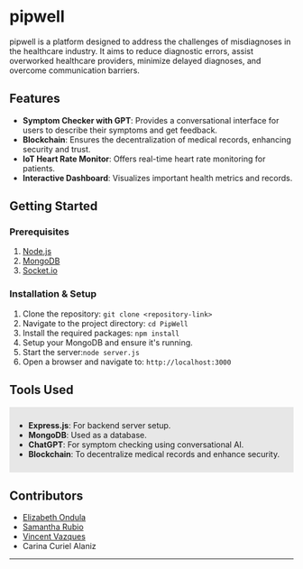 # pipwell

pipwell is a platform designed to address the challenges of misdiagnoses in the healthcare industry. It aims to reduce diagnostic errors, assist overworked healthcare providers, minimize delayed diagnoses, and overcome communication barriers.

## Features
- **Symptom Checker with GPT**: Provides a conversational interface for users to describe their symptoms and get feedback.
- **Blockchain**: Ensures the decentralization of medical records, enhancing security and trust.
- **IoT Heart Rate Monitor**: Offers real-time heart rate monitoring for patients.
- **Interactive Dashboard**: Visualizes important health metrics and records.

## Getting Started

### Prerequisites
1. [Node.js](https://nodejs.org/)
2. [MongoDB](https://www.mongodb.com/try/download/community)
3. [Socket.io](https://socket.io/)

### Installation & Setup
1. Clone the repository: ```git clone <repository-link>```
2. Navigate to the project directory: ```cd PipWell```
3. Install the required packages: ```npm install```
4. Setup your MongoDB and ensure it's running.
5. Start the server:```node server.js```
6. Open a browser and navigate to: ```http://localhost:3000```

## Tools Used
<div style="background-color: #e7e7e7; padding: 10px;">
 <ul>
     <li><strong>Express.js</strong>: For backend server setup.</li>
     <li><strong>MongoDB</strong>: Used as a database.</li>
     <li><strong>ChatGPT</strong>: For symptom checking using conversational AI.</li>
     <li><strong>Blockchain</strong>: To decentralize medical records and enhance security.</li>
 </ul>
</div>

## Contributors
- [Elizabeth Ondula](https://eondula.github.io/)
- [Samantha Rubio](https://www.linkedin.com/in/samantha-rubio-campos/)
- [Vincent Vazques](https://www.linkedin.com/in/vincent-vazquez-and/)
- Carina Curiel Alaniz

---


